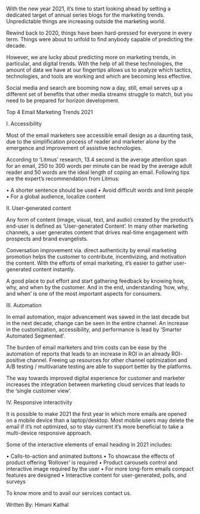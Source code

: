 With the new year 2021, it’s time to start looking ahead by setting a dedicated target of annual series blogs for the marketing trends. Unpredictable things are increasing outside the marketing world.

Rewind back to 2020, things have been hard-pressed for everyone in every term. Things were about to unfold to find anybody capable of predicting the decade.

However, we are lucky about predicting more on marketing trends, in particular, and digital trends. With the help of all these technologies, the amount of data we have at our fingertips allows us to analyze which tactics, technologies, and tools are working and which are becoming less effective.

Social media and search are booming now a day, still, email serves up a different set of benefits that other media streams struggle to match, but you need to be prepared for horizon development.

Top 4 Email Marketing Trends 2021

I.	Accessibility

Most of the email marketers see accessible email design as a daunting task, due to the simplification process of reader and marketer alone by the emergence and improvement of assistive technologies.

According to ‘Litmus’ research, 13.4 second is the average attention span for an email, 250 to 300 words per minute can be read by the average adult reader and 50 words are the ideal length of coping an email. Following tips are the expert’s recommendation from Litmus:

•	A shorter sentence should be used
•	Avoid difficult words and limit people
•	For a global audience, localize content

II.	User-generated content

Any form of content (image, visual, text, and audio) created by the product’s end-user is defined as ‘User-generated Content’. In many other marketing channels, a user generates content that drives real-time engagement with prospects and brand evangelists.

Conversation improvement via. direct authenticity by email marketing promotion helps the customer to contribute, incentivizing, and motivation the content. With the efforts of email marketing, it’s easier to gather user-generated content instantly.

A good place to put effort and start gathering feedback by knowing how, why, and when by the customer. And in the end, understanding ‘how, why, and when’ is one of the most important aspects for consumers.

III.	Automation

In email automation, major advancement was sawed in the last decade but in the next decade, change can be seen in the entire channel. An increase in the customization, accessibility, and performance is lead by ‘Smarter Automated Segmented’.

The burden of email marketers and trim costs can be ease by the automation of reports that leads to an increase in ROI in an already ROI- positive channel. Freeing up resources for other channel optimization and A/B testing / multivariate testing are able to support better by the platforms.

The way towards improved digital experience for customer and marketer increases the integration between marketing cloud services that leads to the ‘single customer view’.

IV.	Responsive interactivity

It is possible to make 2021 the first year in which more emails are opened on a mobile device than a laptop/desktop. Most mobile users may delete the email if it’s not optimized, so to stay current it’s more beneficial to take a multi-device responsive approach.

Some of the interactive elements of email heading in 2021 includes:

•	Calls-to-action and animated buttons
•	To showcase the effects of product offering ‘Rollover’ is required
•	Product carousels control and interactive image required by the user
•	For more long-form emails compact features are designed
•	Interactive content for user-generated, polls, and surveys

To know more and to avail our services contact us.

Written By:
Himani Kathal
